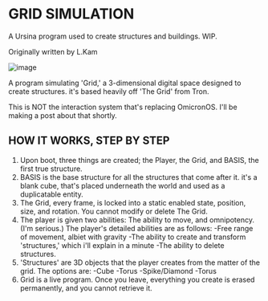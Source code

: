 # GRID SIMULATION
A Ursina program used to create structures and buildings. WIP.

Originally written by L.Kam

![image](https://github.com/AlotarioPersonal/3d-grid-simulation/assets/126506217/e8d0ec5a-e95e-4cb6-a945-88537e1d906a)


A program simulating 'Grid,' a 3-dimensional digital space designed to create structures. it's based heavily off
'The Grid' from Tron.

This is NOT the interaction system that's replacing OmicronOS. I'll be making a post about that shortly.

HOW IT WORKS, STEP BY STEP
----------
1. Upon boot, three things are created; the Player, the Grid, and BASIS, the first true structure.
2. BASIS is the base structure for all the structures that come after it. it's a blank cube, that's placed
underneath the world and used as a duplicatable entity.
3. The Grid, every frame, is locked into a static enabled state, position, size, and rotation. You cannot modify or delete The Grid.
4. The player is given two abilities: The ability to move, and omnipotency. (I'm serious.)
The player's detailed abilities are as follows:
-Free range of movement, albiet with gravity
-The ability to create and transform 'structures,' which i'll explain in a minute
-The ability to delete structures.
5. 'Structures' are 3D objects that the player creates from the matter of the grid. The options are:
-Cube
-Torus
-Spike/Diamond
-Torus
6. Grid is a live program. Once you leave, everything you create is erased permanently, and you cannot retrieve it.
